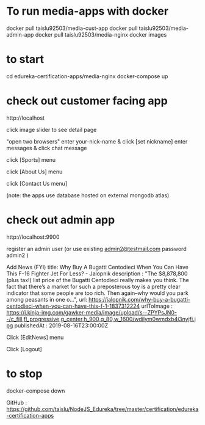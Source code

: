 # To run media-apps with docker

docker pull taislu92503/media-cust-app
docker pull taislu92503/media-admin-app 
docker pull taislu92503/media-nginx 
docker images

# to start

cd edureka-certification-apps/media-nginx
docker-compose up

# check out customer facing app

http://localhost

click image slider to see detail page

"open two browsers"
enter your-nick-name & click [set nickname]
enter messages & click chat message

click [Sports] menu

click [About Us] menu

click [Contact Us menu]

(note: the apps use database hosted on external mongodb atlas)

# check out admin app

http://localhost:9900

register an admin user
(or use existing admin2@testmail.com password admin2 )

Add News (FYI)
title: Why Buy A Bugatti Centodieci When You Can Have This F-16 Fighter Jet For Less? - Jalopnik
description : "The $8,878,800 (plus tax!) list price of the Bugatti Centodieci really makes you think. The fact that there’s a market for such a preposterous toy is a pretty clear indicator that some people are too rich. Then again–why would you park among peasants in one o…",
url: https://jalopnik.com/why-buy-a-bugatti-centodieci-when-you-can-have-this-f-1-1837312224
urlToImage : https://i.kinja-img.com/gawker-media/image/upload/s--ZPYPsJN0--/c_fill,fl_progressive,g_center,h_900,q_80,w_1600/wdilym0wmdxb4i3nyjfi.jpg
publishedAt : 2019-08-16T23:00:00Z

Click [EditNews] menu

Click [Logout]

# to stop

docker-compose down

GitHub : https://github.com/taislu/NodeJS_Edureka/tree/master/certification/edureka-certification-apps 

